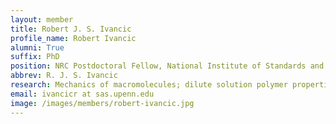 ```yaml
---
layout: member
title: Robert J. S. Ivancic
profile_name: Robert Ivancic
alumni: True
suffix: PhD
position: NRC Postdoctoral Fellow, National Institute of Standards and Technology (NIST)
abbrev: R. J. S. Ivancic
research: Mechanics of macromolecules; dilute solution polymer properties 
email: ivancicr at sas.upenn.edu
image: /images/members/robert-ivancic.jpg
---
```


